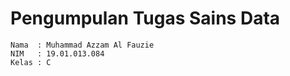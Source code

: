 # Pengumpulan Tugas Sains Data
```
Nama  : Muhammad Azzam Al Fauzie
NIM   : 19.01.013.084
Kelas : C
```
